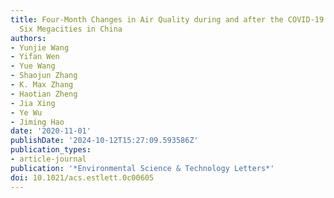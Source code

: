 ```yaml
---
title: Four-Month Changes in Air Quality during and after the COVID-19 Lockdown in
  Six Megacities in China
authors:
- Yunjie Wang
- Yifan Wen
- Yue Wang
- Shaojun Zhang
- K. Max Zhang
- Haotian Zheng
- Jia Xing
- Ye Wu
- Jiming Hao
date: '2020-11-01'
publishDate: '2024-10-12T15:27:09.593586Z'
publication_types:
- article-journal
publication: '*Environmental Science & Technology Letters*'
doi: 10.1021/acs.estlett.0c00605
---
```

